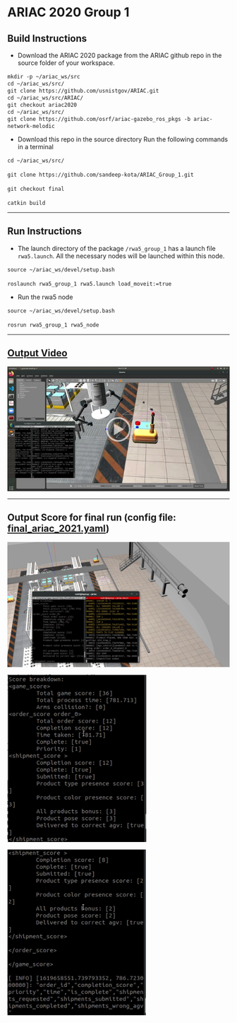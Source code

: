 # ARIAC 2020 Group 1

## Build Instructions

- Download the ARIAC 2020 package from the ARIAC github repo in the source folder of your workspace.
```
mkdir -p ~/ariac_ws/src
cd ~/ariac_ws/src/
git clone https://github.com/usnistgov/ARIAC.git
cd ~/ariac_ws/src/ARIAC/
git checkout ariac2020
cd ~/ariac_ws/src/
git clone https://github.com/osrf/ariac-gazebo_ros_pkgs -b ariac-network-melodic
```

- Download this repo in the source directory
Run the following commands in a terminal

```
cd ~/ariac_ws/src/

git clone https://github.com/sandeep-kota/ARIAC_Group_1.git

git checkout final

catkin build
```

---
## Run Instructions
 - The launch directory of the package `/rwa5_group_1` has a launch file `rwa5.launch`. All the necessary nodes will be launched within this node.

 ```
source ~/ariac_ws/devel/setup.bash

roslaunch rwa5_group_1 rwa5.launch load_moveit:=true
 ```

 - Run the rwa5 node 
 ```
source ~/ariac_ws/devel/setup.bash

rosrun rwa5_group_1 rwa5_node
 ``` 


---
 ## [Output Video](https://drive.google.com/file/d/1501NE050lnaqLuepaXyWLED4M8BpvkMU/view?usp=sharing)

 [![alt text](./rwa5_group_1/docs/output_score/video_thumbnail.png?raw=true "Final Output Video")](https://drive.google.com/file/d/1501NE050lnaqLuepaXyWLED4M8BpvkMU/view?usp=sharing)

 ---
 ## Output Score for final run (config file: [final_ariac_2021.yaml](./rwa5_group_1/config/final_ariac_2021.yaml))

 ![alt text](./rwa5_group_1/docs/output_score/final_score1.png?raw=true "Final Score")

  ![alt text](./rwa5_group_1/docs/output_score/final_score2.png?raw=true "Final Score")

   ![alt text](./rwa5_group_1/docs/output_score/final_score3.png?raw=true "Final Score")




